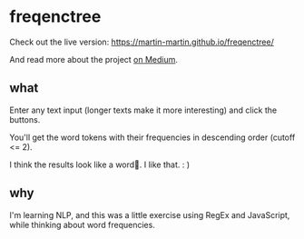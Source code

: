 # freqenctree

Check out the live version: https://martin-martin.github.io/freqenctree/

And read more about the project [on Medium](https://medium.com/@martin.breuss/3-word-frequenctrees-fec2684c217a#.sxkm0nvvd).

## what
Enter any text input (longer texts make it more interesting) and click the buttons.

You'll get the word tokens with their frequencies in descending order (cutoff <= 2).

I think the results look like a word🌳. I like that. : )

## why
I'm learning NLP, and this was a little exercise using RegEx and JavaScript, while thinking about word frequencies.
